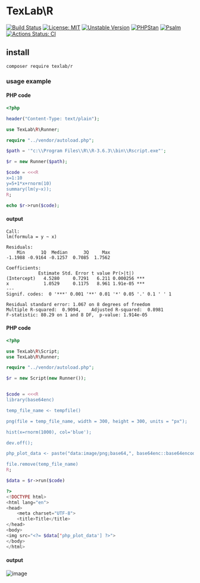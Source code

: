 # TexLab\R
[![Build Status](https://travis-ci.com/andy-aa/phpR.svg?branch=master)](https://travis-ci.com/andy-aa/phpR)
[![License: MIT](https://img.shields.io/badge/License-MIT-yellow.svg)](https://opensource.org/licenses/MIT)
[![Unstable Version](https://img.shields.io/packagist/vpre/texlab/lightdb.svg)](https://packagist.org/packages/texlab/r)
[![PHPStan](https://img.shields.io/badge/PHPStan-level%20Max-brightgreen.svg?style=flat-square)](https://phpstan.org/)
[![Psalm](https://img.shields.io/badge/Psalm-Level%20Max-brightgreen.svg?style=flat-square)](https://psalm.dev/) 
[![Actions Status: CI](https://github.com/andy-aa/phpR/workflows/CI/badge.svg)](https://github.com/andy-aa/phpR/actions?query=workflow%3ACI)

## install
```
composer require texlab/r
```

### usage example
#### PHP code
```php
<?php

header("Content-Type: text/plain");

use TexLab\R\Runner;

require "../vendor/autoload.php";

$path = '"c:\\Program Files\\R\\R-3.6.3\\bin\\Rscript.exe"';

$r = new Runner($path);

$code = <<<R
x=1:10
y=5+1*x+rnorm(10)
summary(lm(y~x));
R;

echo $r->run($code);
```
#### output
```
Call:
lm(formula = y ~ x)

Residuals:
    Min      1Q  Median      3Q     Max
-1.1988 -0.9164 -0.1257  0.7085  1.7562

Coefficients:
            Estimate Std. Error t value Pr(>|t|)
(Intercept)   4.5280     0.7291   6.211 0.000256 ***
x             1.0529     0.1175   8.961 1.91e-05 ***
---
Signif. codes:  0 '***' 0.001 '**' 0.01 '*' 0.05 '.' 0.1 ' ' 1

Residual standard error: 1.067 on 8 degrees of freedom
Multiple R-squared:  0.9094,    Adjusted R-squared:  0.8981
F-statistic: 80.29 on 1 and 8 DF,  p-value: 1.914e-05

```
#### PHP code
```php
<?php

use TexLab\R\Script;
use TexLab\R\Runner;

require "../vendor/autoload.php";

$r = new Script(new Runner());


$code = <<<R
library(base64enc)

temp_file_name <- tempfile()

png(file = temp_file_name, width = 300, height = 300, units = "px");

hist(x=rnorm(1000), col='blue');

dev.off();

php_plot_data <- paste("data:image/png;base64,", base64enc::base64encode(temp_file_name))

file.remove(temp_file_name)
R;

$data = $r->run($code)

?>
<!DOCTYPE html>
<html lang="en">
<head>
    <meta charset="UTF-8">
    <title>Title</title>
</head>
<body>
<img src="<?= $data['php_plot_data'] ?>">
</body>
</html>
```
#### output
![image](https://user-images.githubusercontent.com/46691193/96785554-a1f57500-13f7-11eb-907f-b5ef36c4ec97.png)

